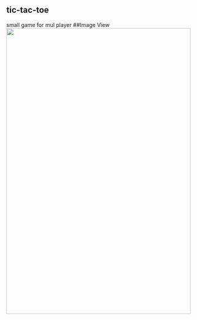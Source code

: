 ## tic-tac-toe
small game for mul player
##Image View
<img src="https://cloud.githubusercontent.com/assets/22226157/23298950/e3320f48-fa3c-11e6-8038-9dbd94bb4084.jpeg" height="746" width="480">
